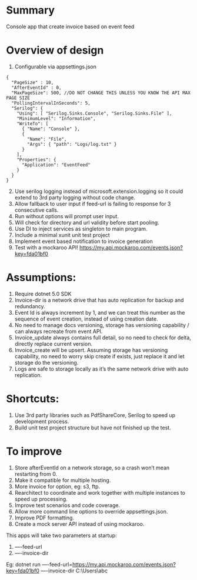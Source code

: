# Summary 
Console app that create invoice based on event feed

# Overview of design

1. Configurable via appsettings.json
```
{
  "PageSize" : 10,
  "AfterEventId" : 0,
  "MaxPageSize": 500, //DO NOT CHANGE THIS UNLESS YOU KNOW THE API MAX PAGE SIZE
  "PollingIntervalInSeconds": 5,
  "Serilog": {
    "Using": [ "Serilog.Sinks.Console", "Serilog.Sinks.File" ],
    "MinimumLevel": "Information",
    "WriteTo": [
      { "Name": "Console" },
      {
        "Name": "File",
        "Args": { "path": "Logs/log.txt" }
      }
    ],
    "Properties": {
      "Application": "EventFeed"
    }
  }
}
```
2. Use serilog logging instead of microsoft.extension.logging so it could extend to 3rd party logging without code change. 
3. Allow fallback to user input if feed-url is failing to response for 3 consecutive calls.
4. Run without options will prompt user input.
5. Will check for directory and url validity before start pooling.
6. Use DI to inject services as singleton to main program.
7. Include a minimal xunit unit test project
8. Implement event based notification to invoice generation
9. Test with a mockaroo API! https://my.api.mockaroo.com/events.json?key=fda01bf0

# Assumptions:
1. Require dotnet 5.0 SDK
2. Invoice-dir is a network drive that has auto replication for backup and redundancy.
3. Event Id is always increment by 1, and we can treat this number as the sequence of event creation, instead of using creation date.
4. No need to manage docs versioning, storage has versioning capability / can always recreate from event API.
5. Invoice_update always contains full detail, so no need to check for delta, directly replace current version.
6. Invoice_create will be upsert. Assuming storage has versioning capability, no need to worry skip create if exists, just replace it and let storage do the versioning.
7. Logs are safe to storage locally as it’s the same network drive with auto replication.

# Shortcuts:
1. Use 3rd party libraries such as PdfShareCore, Serilog to speed up development process.
2. Build unit test project structure but have not finished up the test.

# To improve
1. Store afterEventId on a network storage, so a crash won’t mean restarting from 0.
2. Make it compatible for multiple hosting.
3. More invoice for option, eg: s3, ftp.
4. Rearchitect to coordinate and work together with multiple instances to speed up processing.
5. Improve test scenarios and code coverage.
6. Allow more command line options to override appsettings.json.
7. Improve PDF formatting.
8. Create a mock server API instead of using mockaroo.


This apps will take two parameters at startup:
1. —-feed-url
2. —-invoice-dir

Eg: dotnet run —-feed-url=https://my.api.mockaroo.com/events.json?key=fda01bf0 —-invoice-dir C:\Users\abc
